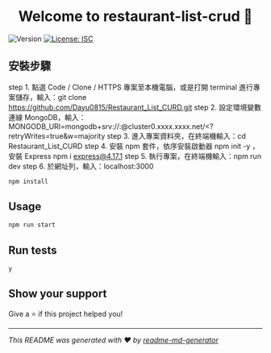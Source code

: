 <h1 align="center">Welcome to restaurant-list-crud 👋</h1>
<p>
  <img alt="Version" src="https://img.shields.io/badge/version-1.0.0-blue.svg?cacheSeconds=2592000" />
  <a href="#" target="_blank">
    <img alt="License: ISC" src="https://img.shields.io/badge/License-ISC-yellow.svg" />
  </a>
</p>

## 安裝步驟 
  step 1.
  點選 Code / Clone / HTTPS 專案至本機電腦，或是打開 terminal 進行專案儲存，輸入：git clone https://github.com/Dayu0815/Restaurant_List_CURD.git
  step 2.
  設定環境變數連線 MongoDB，輸入：MONGODB_URI=mongodb+srv://<Your MongoDB Account>:<Your MongoDB Password>@cluster0.xxxx.xxxx.net/<Your MongoDB Table><?   retryWrites=true&w=majority
  step 3.
  進入專案資料夾，在終端機輸入：cd Restaurant_List_CURD
  step 4.
  安裝 npm 套件，依序安裝啟動器 npm init -y ，安裝 Express npm i express@4.17.1
  step 5.
  執行專案，在終端機輸入：npm run dev
  step 6.
  於網址列，輸入：localhost:3000

```sh
npm install
```

## Usage

```sh
npm run start
```

## Run tests

```sh
y
```

## Show your support

Give a ⭐️ if this project helped you!

***
_This README was generated with ❤️ by [readme-md-generator](https://github.com/kefranabg/readme-md-generator)_
